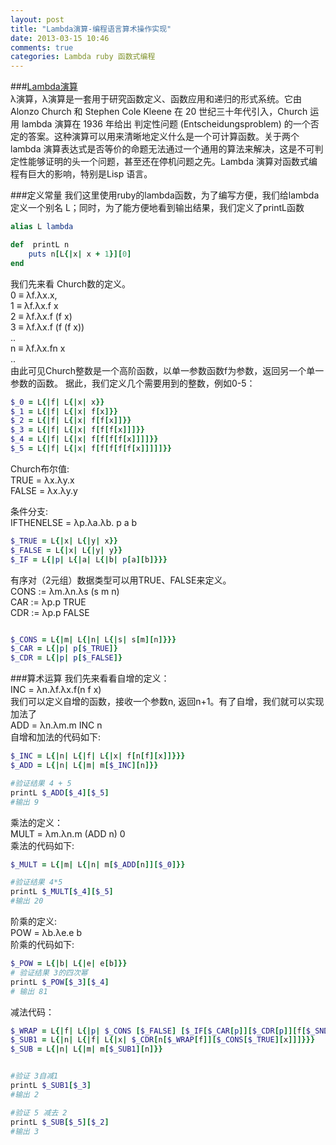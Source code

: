 ```yaml
---
layout: post
title: "Lambda演算-编程语言算术操作实现"
date: 2013-03-15 10:46
comments: true
categories: Lambda ruby 函数式编程
---
```


###<a target="_blank" href="http://zh.wikipedia.org/wiki/%CE%9B%E6%BC%94%E7%AE%97 ">Lambda演算</a>  
λ演算，λ演算是一套用于研究函数定义、函数应用和递归的形式系统。它由 Alonzo Church 和 Stephen Cole Kleene 在 20 世纪三十年代引入，Church 运用 lambda 演算在 1936 年给出 判定性问题 (Entscheidungsproblem) 的一个否定的答案。这种演算可以用来清晰地定义什么是一个可计算函数。关于两个 lambda 演算表达式是否等价的命题无法通过一个通用的算法来解决，这是不可判定性能够证明的头一个问题，甚至还在停机问题之先。Lambda 演算对函数式编程有巨大的影响，特别是Lisp 语言。


###定义常量
我们这里使用ruby的lambda函数，为了编写方便，我们给lambda定义一个别名 L；同时，为了能方便地看到输出结果，我们定义了printL函数
``` ruby
alias L lambda

def  printL n
	puts n[L{|x| x + 1}][0]
end

```

我们先来看 Church数的定义。  
0 ≡ λf.λx.x,  
1 ≡ λf.λx.f x  
2 ≡ λf.λx.f (f x)  
3 ≡ λf.λx.f (f (f x))  
 ..  
n ≡ λf.λx.fn x  
..  
由此可见Church整数是一个高阶函数，以单一参数函数f为参数，返回另一个单一参数的函数。 
据此，我们定义几个需要用到的整数，例如0-5：
``` ruby
$_0 = L{|f| L{|x| x}}
$_1 = L{|f| L{|x| f[x]}}
$_2 = L{|f| L{|x| f[f[x]]}}
$_3 = L{|f| L{|x| f[f[f[x]]]}}
$_4 = L{|f| L{|x| f[f[f[f[x]]]]}}
$_5 = L{|f| L{|x| f[f[f[f[f[x]]]]]}}

```

Church布尔值:  
TRUE = λx.λy.x  
FALSE = λx.λy.y  

条件分支:  
IFTHENELSE =  λp.λa.λb. p a b
``` ruby
$_TRUE = L{|x| L{|y| x}}
$_FALSE = L{|x| L{|y| y}}
$_IF = L{|p| L{|a| L{|b| p[a][b]}}}
```

有序对（2元组）数据类型可以用TRUE、FALSE来定义。  
CONS := λm.λn.λs (s m n)  
CAR := λp.p TRUE  
CDR := λp.p FALSE  
``` ruby

$_CONS = L{|m| L{|n| L{|s| s[m][n]}}}
$_CAR = L{|p| p[$_TRUE]}
$_CDR = L{|p| p[$_FALSE]}
```

###算术运算
我们先来看看自增的定义：  
INC = λn.λf.λx.f(n f x)  
我们可以定义自增的函数，接收一个参数n, 返回n+1。有了自增，我们就可以实现加法了  
ADD = λn.λm.m INC n  
自增和加法的代码如下:
``` ruby
$_INC = L{|n| L{|f| L{|x| f[n[f][x]]}}}
$_ADD = L{|n| L{|m| m[$_INC][n]}}

#验证结果 4 + 5
printL $_ADD[$_4][$_5]
#输出 9
```
乘法的定义：  
MULT = λm.λn.m (ADD n) 0  
乘法的代码如下:
``` ruby
$_MULT = L{|m| L{|n| m[$_ADD[n]][$_0]}}

#验证结果 4*5
printL $_MULT[$_4][$_5]
#输出 20
```
阶乘的定义:  
POW = λb.λe.e b  
阶乘的代码如下:
``` ruby
$_POW = L{|b| L{|e| e[b]}}
# 验证结果 3的四次幂
printL $_POW[$_3][$_4]
# 输出 81 
``` 

减法代码：  
``` ruby
$_WRAP = L{|f| L{|p| $_CONS [$_FALSE] [$_IF[$_CAR[p]][$_CDR[p]][f[$_SND[p]]]]}}
$_SUB1 = L{|n| L{|f| L{|x| $_CDR[n[$_WRAP[f]][$_CONS[$_TRUE][x]]]}}}
$_SUB = L{|n| L{|m| m[$_SUB1][n]}}


#验证 3自减1
printL $_SUB1[$_3]
#输出 2

#验证 5 减去 2
printL $_SUB[$_5][$_2]
#输出 3
```



